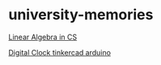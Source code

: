 # university-memories

[Linear Algebra in CS](https://docs.google.com/presentation/d/1Qwxzk-DUcHcxCxVV6EAsF5UxxV1y8GX_oLBZMkXpJ_Y/view)


[Digital Clock tinkercad arduino](https://docs.google.com/presentation/d/1X47upF0XaExvpxN4raFaOY1BT484i7z6R_h2svIps60/view)


